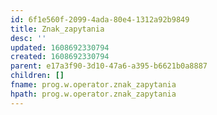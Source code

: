 ```yaml
---
id: 6f1e560f-2099-4ada-80e4-1312a92b9849
title: Znak_zapytania
desc: ''
updated: 1608692330794
created: 1608692330794
parent: e17a3f90-3d10-47a6-a395-b6621b0a8887
children: []
fname: prog.w.operator.znak_zapytania
hpath: prog.w.operator.znak_zapytania
---
```




